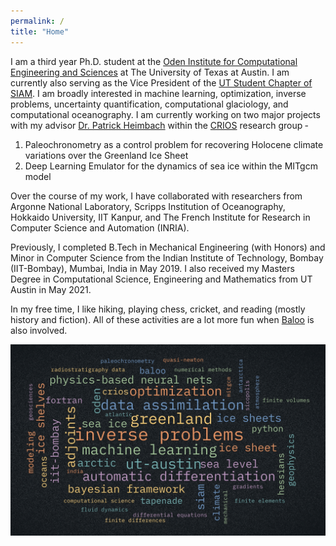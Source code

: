 ```yaml
---
permalink: /
title: "Home"
---
```


I am a third year Ph.D. student at the [Oden Institute for Computational Engineering and Sciences](https://oden.utexas.edu/) at The University of Texas at Austin. I am currently also serving as the Vice President of the [UT Student Chapter of SIAM](https://siam.oden.utexas.edu/). I am broadly interested in machine learning, optimization, inverse problems, uncertainty quantification, computational glaciology, and computational oceanography. I am currently working on two major projects with my advisor [Dr. Patrick Heimbach](https://heimbach.wordpress.com/) within the [CRIOS](https://crios-ut.github.io/) research group ‐ 

1. Paleochronometry as a control problem for recovering Holocene climate variations over the Greenland Ice Sheet 
2. Deep Learning Emulator for the dynamics of sea ice within the MITgcm model

Over the course of my work, I have collaborated with researchers from Argonne National Laboratory, Scripps Institution of Oceanography, Hokkaido University, IIT Kanpur, and The French Institute for Research in Computer Science and Automation (INRIA).

Previously, I completed B.Tech in Mechanical Engineering (with Honors) and Minor in Computer Science from the Indian Institute of Technology, Bombay (IIT-Bombay), Mumbai, India in May 2019. I also received my Masters Degree in Computational Science, Engineering and Mathematics from UT Austin in May 2021. 

In my free time, I like hiking, playing chess, cricket, and reading (mostly history and fiction). All of these activities are a lot more fun when [Baloo](https://www.instagram.com/babybaloo.thelab/) is also involved.

![](/assets/images/wordCloud.jpeg)
